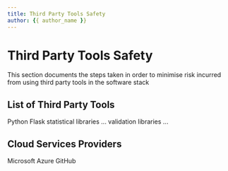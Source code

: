 ```yaml
---
title: Third Party Tools Safety
author: {{ author_name }}
---
```


# Third Party Tools Safety

This section documents the steps taken in order to minimise risk incurred from using third party tools in the software stack

## List of Third Party Tools

Python 
Flask
statistical libraries ...
validation libraries ...

## Cloud Services Providers

Microsoft Azure
GitHub
